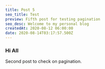 ```yaml
---
title: Post 5
seo_title: Test
preview: Fifth post for testing pagination
seo_desc: Welcome to my personal blog
createdAt: 2020-08-12 06:00:00
date: 2020-08-14T03:17:57.500Z
---
```

### Hi All

Second post to check on pagination.
